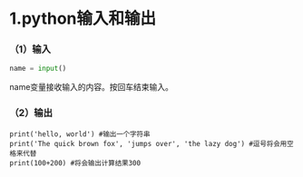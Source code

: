 # 1.python输入和输出

### （1）输入

```py
name = input()
```

name变量接收输入的内容。按回车结束输入。

### （2）输出

```
print('hello, world') #输出一个字符串
print('The quick brown fox', 'jumps over', 'the lazy dog') #逗号将会用空格来代替
print(100+200) #将会输出计算结果300
```



